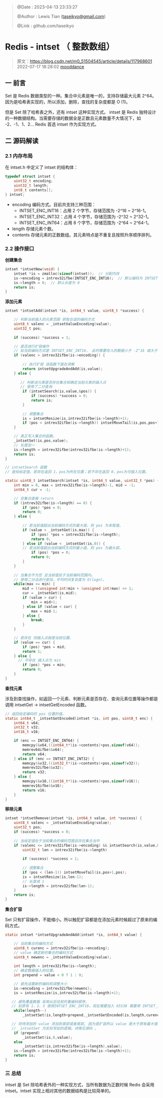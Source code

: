 > @Date    : 2023-04-13 23:33:27
>
> @Author  : Lewis Tian (taseikyo@gmail.com)
>
> @Link    : github.com/taseikyo

# Redis - intset （ 整数数组）

> 原文：https://blog.csdn.net/m0_51504545/article/details/117968601 2022-07-17 18:28:02 [mooddance](https://blog.csdn.net/m0_51504545)

## 一 前言

Set 是 Redis 数据类型的一种。集合中元素是唯一的，支持存储最大元素 2^64。因为是哈希表实现的，所以添加，删除，查找的复杂度都是 O (1)。

但是 Set 除了哈希表之外，还有 intset 这种实现方式。 intset 是 Redis 独特设计的一种数据结构。当需要存储的数据全是正数且元素数量不大情况下，如 -2、-1、1、2… Redis 首选 intset 作为实现方式。

## 二 源码解读

### 2.1 内存布局

在 intset.h 中定义了 intset 的结构体：

```C
typedef struct intset {
    uint32_t encoding; 
    uint32_t length;
    int8_t contents[];
} intset;
```

- encoding 编码方式。目前共支持三种范围：
    - INTSET_ENC_INT16：占用 2 个字节，存储范围为 -2^16 ~ 2^16-1。
    - INTSET_ENC_INT32：占用 4 个字节，存储范围为 -2^32 ~ 2^32-1。
    - INTSET_ENC_INT64：占用 8 个字节，存储范围为 -2^64 ~ 2^64-1。
- length 存储元素个数。
- contents 存储元素的正数数组。其元素特点是不重复且按照升序顺序排列。
    

### 2.2 操作接口

**创建集合**

```C
intset *intsetNew(void) {
    intset *is = zmalloc(sizeof(intset));  // 分配内存
    is->encoding = intrev32ifbe(INTSET_ENC_INT16);  // 默认编码为 INTSET_ENC_INT16
    is->length = 0;  // 默认长度为 0
    return is;
}
```

**添加元素**

```C
intset *intsetAdd(intset *is, int64_t value, uint8_t *success) {

	// 判断当前插入的元素范围 获取合适的编码方式
    uint8_t valenc = _intsetValueEncoding(value);
    uint32_t pos;
    
    if (success) *success = 1;

    // 是否进行扩容操作 
    // 如当前编码方式是 INTSET_ENC_INT16， 此时需要存入的数据小于 -2^16 或大于 2^16-1， 则需要进行扩容操作。
    if (valenc > intrev32ifbe(is->encoding)) {
       
        // 执行扩容 该函数下面在讲解
        return intsetUpgradeAndAdd(is,value);
    } else {
    
       // 判断该元素是否存在集合和确定当前元素的插入点
       // 使用了二分查询
        if (intsetSearch(is,value,&pos)) {
            if (success) *success = 0;
            return is;
        }
			
		// 调整集合	
        is = intsetResize(is,intrev32ifbe(is->length)+1);
        if (pos < intrev32ifbe(is->length)) intsetMoveTail(is,pos,pos+1);
    }

	// 真正写入集合的函数。
    _intsetSet(is,pos,value);
    // 长度加一
    is->length = intrev32ifbe(intrev32ifbe(is->length)+1);
    return is;
}

// intsetSearch 函数 
// 查找给定值，若存在返回 1，pos为所在位置；若不存在返回 0，pos为可插入位置。

static uint8_t intsetSearch(intset *is, int64_t value, uint32_t *pos) {
    int min = 0, max = intrev32ifbe(is->length)-1, mid = -1;
    int64_t cur = -1;

    // 空集合直接 return
    if (intrev32ifbe(is->length) == 0) {
        if (pos) *pos = 0;
        return 0;
    } else {
        
        // 若当前值超出当前编码方式的最大值，则 pos 为末尾值。
        if (value > _intsetGet(is,max)) {
            if (pos) *pos = intrev32ifbe(is->length);
            return 0;
        } else if (value < _intsetGet(is,0)) {
        // 若当前值超出当前编码方式的最小值，则 pos 为最头部。
            if (pos) *pos = 0;
            return 0;
        }
    }
	
	// 当集合不为空 且当前值处于当前编码范围内。
	// 使用二分法进行查找，平均时间复杂度为 O(logn)。
    while(max >= min) {
        mid = ((unsigned int)min + (unsigned int)max) >> 1;
        cur = _intsetGet(is,mid);
        if (value > cur) {
            min = mid+1;
        } else if (value < cur) {
            max = mid-1;
        } else {
            break;
        }
    }

	// 若存在 则插入点就是当前位置。 
    if (value == cur) {
        if (pos) *pos = mid;
        return 1;
    } else {
      // 不存在 插入点为 min
        if (pos) *pos = min;
        return 0;
    }
}
```

**查找元素**

涉及到查找操作，如返回一个元素、判断元素是否存在、查询元素位置等操作都是调用 intsetGet -> intsetGetEncoded 函数。

```C
// 返回给定编码的 pos 位置的值。
static int64_t _intsetGetEncoded(intset *is, int pos, uint8_t enc) {
    int64_t v64;
    int32_t v32;
    int16_t v16;

    if (enc == INTSET_ENC_INT64) {
        memcpy(&v64,((int64_t*)is->contents)+pos,sizeof(v64));
        memrev64ifbe(&v64);
        return v64;
    } else if (enc == INTSET_ENC_INT32) {
        memcpy(&v32,((int32_t*)is->contents)+pos,sizeof(v32));
        memrev32ifbe(&v32);
        return v32;
    } else {
        memcpy(&v16,((int16_t*)is->contents)+pos,sizeof(v16));
        memrev16ifbe(&v16);
        return v16;
    }
}
```

**移除元素**

```C
intset *intsetRemove(intset *is, int64_t value, int *success) {
    uint8_t valenc = _intsetValueEncoding(value);
    uint32_t pos;
    if (success) *success = 0;
		
	// 当给定值处于当前集合的编码范围且存在集合当中	
    if (valenc <= intrev32ifbe(is->encoding) && intsetSearch(is,value,&pos)) {
        uint32_t len = intrev32ifbe(is->length)
        
        if (success) *success = 1;
        
        // 调整集合
        if (pos < (len-1)) intsetMoveTail(is,pos+1,pos);
        is = intsetResize(is,len-1);
        // 长度减 1
        is->length = intrev32ifbe(len-1);
    }
    return is;
}
```

**集合扩容**

Set 只有扩容操作，不能缩小。所以触犯扩容都是在添加元素时候超过了原来的编码方式。

```C
static intset *intsetUpgradeAndAdd(intset *is, int64_t value) {

	// 当前集合的编码方式
    uint8_t curenc = intrev32ifbe(is->encoding);
    // value 确定新的集合的编码方式
    uint8_t newenc = _intsetValueEncoding(value);
    
    int length = intrev32ifbe(is->length);
    // 确定数据插入的位置。
    int prepend = value < 0 ? 1 : 0;

    // 首先设置新的编码和调整大小
    is->encoding = intrev32ifbe(newenc);
    is = intsetResize(is,intrev32ifbe(is->length)+1);

   // 避免覆盖数据 采用从后往前的重编码顺序。
   // 如原有 1、2、3 使用INTSET_ENC_INT16，现在需要加入 65538 需要用 INTSET_ENC_INT32。 
    while(length--)
        _intsetSet(is,length+prepend,_intsetGetEncoded(is,length,curenc));

   // 将待添加的 value 添加到首部或者尾部, 因为是扩容所以 value 是大于原有最大值或小于最小值。
   // _intsetSet 为实际写如的逻辑。详情见源码 。
    if (prepend)
        _intsetSet(is,0,value);
    else
        _intsetSet(is,intrev32ifbe(is->length),value);
    is->length = intrev32ifbe(intrev32ifbe(is->length)+1);
    return is;
}
```

### 三 总结

intset 是 Set 除哈希表外的一种实现方式，当所有数据为正数时候 Redis 会采用 intset。intset 实现上相对其他的数据结构是比较简单的。

